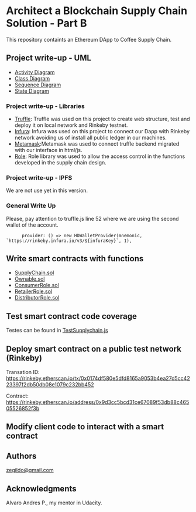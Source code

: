 # Architect a Blockchain Supply Chain Solution - Part B

This repository containts an Ethereum DApp to Coffee Supply Chain.

## Project write-up - UML

* [Activity Diagram](https://github.com/zegildo/blockchain_udacity/blob/main/project_3/UML/Activity-Diagram.pdf)
* [Class Diagram](https://github.com/zegildo/blockchain_udacity/blob/main/project_3/UML/Class-Diagram.pdf)
* [Sequence Diagram](https://github.com/zegildo/blockchain_udacity/blob/main/project_3/UML/Sequence-Diagram.pdf)
* [State Diagram](https://github.com/zegildo/blockchain_udacity/blob/main/project_3/UML/State-Diagram.pdf)

### Project write-up - Libraries

* [Truffle](https://www.trufflesuite.com/): Truffle was used on this project to create web structure, test and deploy it on local network and Rinkeby testnet. 
* [Infura](https://infura.io/): Infura was used on this project to connect our Dapp with Rinkeby network avoiding us of install all public ledger in our machines.
* [Metamask](https://metamask.io/):Metamask was used to connect truffle backend migrated with our interface in html/js.
* [Role](https://github.com/zegildo/blockchain_udacity/blob/main/project_3/project/project-6/contracts/coffeeaccesscontrol/Roles.sol): Role library was used to allow the access control in the functions developed in the supply chain design. 

### Project write-up - IPFS
We are not use yet in this version.

### General Write Up
Please, pay attention to truffle.js line 52 where we are using the second wallet of the account.
```
      provider: () => new HDWalletProvider(mnemonic, `https://rinkeby.infura.io/v3/${infuraKey}`, 1),

```

## Write smart contracts with functions

* [SupplyChain.sol](https://github.com/zegildo/blockchain_udacity/blob/main/project_3/project/project-6/contracts/coffeebase/SupplyChain.sol)
* [Ownable.sol](https://github.com/zegildo/blockchain_udacity/blob/main/project_3/project/project-6/contracts/coffeecore/Ownable.sol)
* [ConsumerRole.sol](https://github.com/zegildo/blockchain_udacity/blob/main/project_3/project/project-6/contracts/coffeeaccesscontrol/ConsumerRole.sol)
* [RetailerRole.sol](https://github.com/zegildo/blockchain_udacity/blob/main/project_3/project/project-6/contracts/coffeeaccesscontrol/RetailerRole.sol)
* [DistributorRole.sol](https://github.com/zegildo/blockchain_udacity/blob/main/project_3/project/project-6/contracts/coffeeaccesscontrol/DistributorRole.sol)

## Test smart contract code coverage
Testes can be found in [TestSupplychain.js](https://github.com/zegildo/blockchain_udacity/tree/main/project_3/project/project-6/test)

## Deploy smart contract on a public test network (Rinkeby)

Transation ID: https://rinkeby.etherscan.io/tx/0x0174df580e5dfd8165a9053b4ea27d5cc4223397f2db50db08e1079c232bb452

Contract: https://rinkeby.etherscan.io/address/0x9d3cc5bcd31ce67089f53db88c46505526852f3b

## Modify client code to interact with a smart contract



## Authors

zegildo@gmail.com

## Acknowledgments

Alvaro Andres P., my mentor in Udacity.
